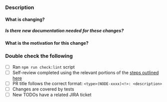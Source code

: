 ### Description

#### What is changing?

##### Is there new documentation needed for these changes?

#### What is the motivation for this change?

<!-- If this is a bug, it helps to describe the current behavior and a clear outline of the expected behavior -->
<!-- If this is a feature, it helps to describe the new use case enabled by this change -->

<!--
Contributors!
First of all, thank you so much!!
If you haven't already, it would greatly help the team review this work in a timely manner if you create a JIRA ticket to track this PR.
You can do that here: https://jira.mongodb.org/projects/NODE
-->

### Double check the following

- [ ] Ran `npm run check:lint` script
- [ ] Self-review completed using the relevant portions of the [steps outlined here](https://github.com/mongodb/node-mongodb-native/blob/HEAD/CONTRIBUTING.md#reviewer-guidelines)
- [ ] PR title follows the correct format: `<type>(NODE-xxxx)<!>: <description>`
- [ ] Changes are covered by tests
- [ ] New TODOs have a related JIRA ticket
